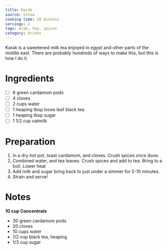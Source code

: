 ```yaml
---
title: Karak
source: Sinaa
cooking time: 10 minutes
servings: 2
tags: arab, tea, spices
category: drinks
---
```


Karak is a sweetened milk tea enjoyed in egypt and other parts of the middle east. There are probably hundreds of ways to make this, but this is how I do it.

Ingredients
===========

* [ ] 6 green cardamom pods
* [ ] 4 cloves
* [ ] 2 cups water
* [ ] 1 heaping tbsp loose leaf black tea
* [ ] 1 heaping tbsp sugar
* [ ] 1 1/2 cup oatmilk

Preparation
===========
1. In a dry hot pot, toast cardamom, and cloves. Crush spices once done.
2. Combined water, and tea leaves. Crush spices and add to tea. Bring to a boil. Lower heat
4. Add milk and sugar bring back to just under a simmer for 5-10 minutes.
5. Strain and serve!

Notes
=====

**10 cup Concentrate**
* 30 green cardamom pods
* 20 cloves
* 10 cups water
* 1/2 cup black tea, heaping
* 1/3 cup sugar